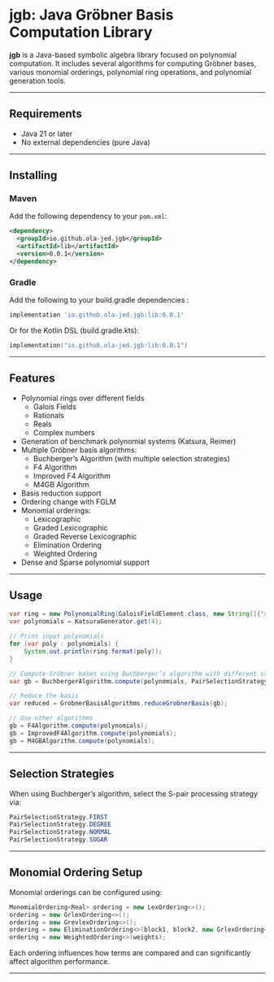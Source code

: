 # jgb: Java Gröbner Basis Computation Library

**jgb** is a Java-based symbolic algebra library focused on polynomial computation.
It includes several algorithms for computing Gröbner bases, various monomial orderings,
polynomial ring operations, and polynomial generation tools.

---
## Requirements

- Java 21 or later
- No external dependencies (pure Java)
---

## Installing

### Maven

Add the following dependency to your `pom.xml`:

```xml
<dependency>
  <groupId>io.github.ola-jed.jgb</groupId>
  <artifactId>lib</artifactId>
  <version>0.0.1</version>
</dependency>
```
### Gradle
Add the following to your build.gradle dependencies :

````groovy
implementation 'io.github.ola-jed.jgb:lib:0.0.1'
````
Or for the Kotlin DSL (build.gradle.kts):

````kotlin
implementation("io.github.ola-jed.jgb:lib:0.0.1")
````
---
## Features

* Polynomial rings over different fields
  * Galois Fields
  * Rationals
  * Reals
  * Complex numbers
* Generation of benchmark polynomial systems (Katsura, Reimer)
* Multiple Gröbner basis algorithms:
    * Buchberger’s Algorithm (with multiple selection strategies)
    * F4 Algorithm
    * Improved F4 Algorithm
    * M4GB Algorithm
* Basis reduction support
* Ordering change with FGLM
* Monomial orderings:
    * Lexicographic
    * Graded Lexicographic
    * Graded Reverse Lexicographic
    * Elimination Ordering
    * Weighted Ordering
* Dense and Sparse polynomial support
---

## Usage

```java
var ring = new PolynomialRing(GaloisFieldElement.class, new String[]{"x1", "x2", "x3", "x4", "x5"});
var polynomials = KatsuraGenerator.get(4);

// Print input polynomials
for (var poly : polynomials) {
    System.out.println(ring.format(poly));
}

// Compute Gröbner bases using Buchberger’s algorithm with different strategies
var gb = BuchbergerAlgorithm.compute(polynomials, PairSelectionStrategy.DEGREE);

// Reduce the basis
var reduced = GrobnerBasisAlgorithms.reduceGrobnerBasis(gb);

// Use other algorithms
gb = F4Algorithm.compute(polynomials);
gb = ImprovedF4Algorithm.compute(polynomials);
gb = M4GBAlgorithm.compute(polynomials);
```

---

## Selection Strategies

When using Buchberger’s algorithm, select the S-pair processing strategy via:

```java
PairSelectionStrategy.FIRST
PairSelectionStrategy.DEGREE
PairSelectionStrategy.NORMAL
PairSelectionStrategy.SUGAR
```

---

## Monomial Ordering Setup

Monomial orderings can be configured using:

```java
MonomialOrdering<Real> ordering = new LexOrdering<>();
ordering = new GrlexOrdering<>();
ordering = new GrevlexOrdering<>();
ordering = new EliminationOrdering<>(block1, block2, new GrlexOrdering<>());
ordering = new WeightedOrdering<>(weights);
```

Each ordering influences how terms are compared and can significantly affect algorithm performance.

---
